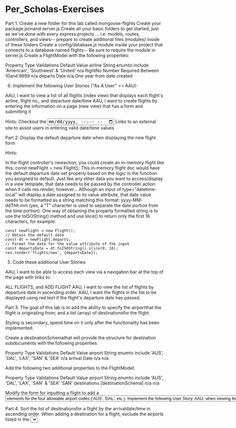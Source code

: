 # Per_Scholas-Exercises

Part 1:
Create a new folder for this lab called mongoose-flights
Create your package.jsonand server.js
Create all your basic folders to get started; just as we've done with every express projects ... i.e. models, routes, controllers, and views-- prepare to create additional files (modules) inside of these folders
Create a config/database.js module inside your project that connects to a database named flights-- Be sure to require the module in server.js
Create a FlightModel with the following properties:



Property	Type	Validations	Default Value
airline	String	enumto include 'American', 'Southwest' & 'United'	n/a
flightNo	Number	Required
Between 10and 9999	n/a
departs	Date	n/a	One year from date created



6. Implement the following User Stories ("As A User" == AAU):

AAU, I want to view a list of all flights (index view) that displays each flight's airline, flight no., and departure date/time
AAU, I want to create flights by entering the information on a page (new view) that has a form and submitting it



Hints:
Checkout the <input type="datetime-local"> Links to an external site.to assist users in entering valid date/time values



Part 2:
Display the default departure date when displaying the new flight form

Hints:

In the flight controller's newaction, you could create an in-memory flight like this:
const newFlight = new Flight();
This in-memory flight doc would have the default departure date set properly based on the logic in the function you assigned to default.
Just like any other data you want to access/display in a view template, that data needs to be passed by the controller action when it calls res.render, however…
Although an input of type="datetime-local" will display a date assigned to its value attribute, that date value needs to be formatted as a string matching this format: yyyy-MM-ddThh:mm (yes, a “T” character is used to separate the date portion from the time portion). One way of obtaining the properly formatted string is to use the toISOString() method and use slice() to return only the first 16 characters, for example:



	const newFlight = new Flight();
	// Obtain the default date
	const dt = newFlight.departs;
	// Format the date for the value attribute of the input
	const departsDate = dt.toISOString().slice(0, 16);
	res.render('flights/new', {departsDate});



5. Code these additional User Stories:

AAU, I want to be able to access each view via a navigation bar at the top of the page with links to:

ALL FLIGHTS, and
ADD FLIGHT
AAU, I want to view the list of flights by departure date in ascending order.
AAU, I want the flights in the list to be displayed using red text if the flight's departure date has passed.
 

Part 3:
The goal of this lab is to add the ability to specify the airportthat the flight is originating from; and a list (array) of destinationsfor the flight.

Styling is secondary, spend time on it only after the functionality has been implemented.

Create a destinationSchemathat will provide the structure for destination subdocuments with the following properties:

 

 

Property	Type	Validations	Default Value
airport	String	enumto include
'AUS', 'DAL', 'LAX', 'SAN' & 'SEA'	n/a
arrival	Date	n/a	n/a
 

 

Add the following two additional properties to the FlightModel:

 

 

Property	Type	Validations	Default Value
airport	String	enumto include
'AUS', 'DAL', 'LAX', 'SAN' & 'SEA'	'SAN'
destinations	[destinationSchema]	n/a	n/a
 

Modify the form for inputting a flight to add a <select name="airport">element to include a value for the new flight document's airportproperty. Ensure that there are <option>elements for the four allowable airport codes ('AUS', 'DAL', etc.).
Implement the following User Story:
AAU, when viewing the list of flights, I want to click on a "detail" link displayed next to each flight to view all of the properties for that flight (showview)
Implement the following User Story:
AAU, when viewing the details page (showview) for a flight, I want to be able to add a destination for that flight, including its arrivaldate/time & one of the established airport codes
Implement the following User Story:
AAU, when viewing the details page (showview) for a flight, I want to see a list of that flight's destinations(airport& arrival)



Part 4:
Sort the list of destinationsfor a flight by the arrivaldate/time in ascending order.
When adding a destination for a flight, exclude the airports listed in the <select>that have already been used by other destinations and/or the flight's airport.
Style the views

